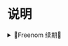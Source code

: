 # 说明
<details>
<summary>🔻Freenom 续期🔻</summary>
<br>

1. 修改配置文件

    ```sh
    RepoFileExtensions="js py ts html"
    ```

2. 添加定时拉取任务并运行

    ```sh
    ql raw https://raw.githubusercontent.com/GWen124/Script/master/QingLong/Freenom/FN_extend.py
    ```

3. 安装依赖

    ```sh
    docker exec -it qinglong bash # 进入容器内
    ```

    ```sh
    wget https://raw.githubusercontent.com/GWen124/Script/master/QingLong/Freenom/requirements.txt -O requirements.txt
    pip3 install -r requirements.txt
    ```

4. 添加环境变量 

| 变量 / key   | 描述                     | 示例 / value                        |
| ------------ | ------------------------ | ----------------------------------- |
| FN_ID        | Freenom 用户名           | 1234567890@gmail.com                |
| FN_PW        | Freenom 密码             | 12345678                            |
| MAIL_USER    | 发件人邮箱用户名         | address@vip.qq.com 或 123456@qq.com |
| MAIL_ADDRESS | 发件人邮箱地址           | address@vip.qq.com 或 123456@qq.com |
| MAIL_PW      | 发件人邮箱授权码         | xxxxxxxxxxxxxxxx 看下方链接         |
| MAIL_HOST    | 发件人邮箱服务器         | smtp.qq.com 不填默认为这个          |
| MAIL_PORT    | 邮箱服务器端口           | 465 不填默认为这个                  |
| MAIL_TO      | 收件人邮箱可与发件人相同 | address@vip.qq.com 或 123456@qq.com |

5. 运行一次 `FN_extend.py` 测试

<br />
</details>
